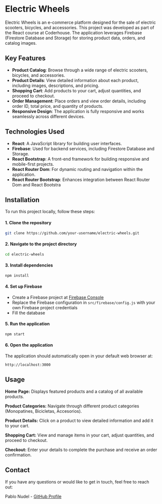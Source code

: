 # Electric Wheels

Electric Wheels is an e-commerce platform designed for the sale of electric scooters, bicycles, and accessories. This project was developed as part of the React course at Coderhouse. The application leverages Firebase (Firestore Database and Storage) for storing product data, orders, and catalog images.

## Key Features

- **Product Catalog**: Browse through a wide range of electric scooters, bicycles, and accessories.
- **Product Details**: View detailed information about each product, including images, descriptions, and pricing.
- **Shopping Cart**: Add products to your cart, adjust quantities, and proceed to checkout.
- **Order Management**: Place orders and view order details, including order ID, total price, and quantity of products.
- **Responsive Design**: The application is fully responsive and works seamlessly across different devices.

## Technologies Used

- **React**: A JavaScript library for building user interfaces.
- **Firebase**: Used for backend services, including Firestore Database and Storage.
- **React Bootstrap**: A front-end framework for building responsive and mobile-first projects.
- **React Router Dom**: For dynamic routing and navigation within the application.
- **React Router Bootstrap**: Enhances integration between React Router Dom and React Bootstra

## Installation

To run this project locally, follow these steps:

#### 1. Clone the repository

```bash
git clone https://github.com/your-username/electric-wheels.git
```

#### 2. Navigate to the project directory

```bash
cd electric-wheels
```

#### 3. Install dependencies

```bash
npm install
```

#### 4. Set up Firebase

- Create a Firebase project at [Firebase Console](https://console.firebase.google.com/)
- Replace the Firebase configuration in `src/firebase/config.js` with your own Firebase project credentials
- Fill the database

#### 5. Run the application

```bash
npm start
```

#### 6. Open the application

The application should automatically open in your default web browser at:

`http://localhost:3000`

## Usage

**Home Page:** Displays featured products and a catalog of all available products.

**Product Categories:** Navigate through different product categories (Monopatines, Bicicletas, Accesorios).

**Product Details:** Click on a product to view detailed information and add it to your cart.

**Shopping Cart:** View and manage items in your cart, adjust quantities, and proceed to checkout.

**Checkout:** Enter your details to complete the purchase and receive an order confirmation.

## Contact

If you have any questions or would like to get in touch, feel free to reach out:

Pablo Nudel - [GitHub Profile](https://github.com/pablonudel)
